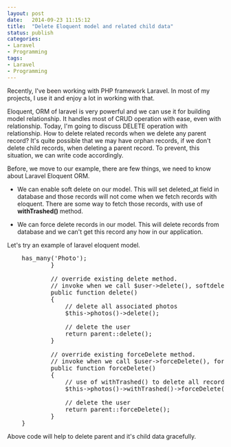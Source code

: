 ```yaml
---
layout: post
date:   2014-09-23 11:15:12
title:  "Delete Eloquent model and related child data"
status: publish
categories:
- Laravel
- Programming
tags:
- Laravel
- Programming
---
```


Recently, I've been working with PHP framework Laravel. In most of my projects, I use it and enjoy a lot in working with that.

Eloquent, ORM of laravel is very powerful and we can use it for building model relationship. It handles most of CRUD operation with ease, even with relationship. Today, I'm going to discuss DELETE operation with relationship. How to delete related records when we delete any parent record? It's quite possible that we may have orphan records, if we don't delete child records, when deleting a parent record. To prevent, this situation, we can write code accordingly.

Before, we move to our example, there are few things, we need to know about Laravel Eloquent ORM.

* We can enable soft delete on our model. This will set deleted_at field in database and those records will not come when we fetch records with eloquent. There are some way to fetch those records, with use of <b>withTrashed() </b> method.

* We can force delete records in our model. This will delete records from database and we can't get this record any how in our application.


Let's try an example of laravel eloquent model.

<pre>
    <?php

        class User extends Eloquent
        {
            // this will enable soft delete on model.
            use SoftDeletingTrait;
            protected $dates = ['deleted_at'];

            public function photos()
            {
                return $this->has_many('Photo');
            }

            // override existing delete method.
            // invoke when we call $user->delete(), softdelete.
            public function delete()
            {
                // delete all associated photos 
                $this->photos()->delete();
                
                // delete the user
                return parent::delete();
            }

            // override existing forceDelete method.
            // invoke when we call $user->forceDelete(), force delete 
            public function forceDelete()
            {
                // use of withTrashed() to delete all records 
                $this->photos()->withTrashed()->forceDelete();
                
                // delete the user
                return parent::forceDelete();
            }
    }
</pre>

Above code will help to delete parent and it's child data gracefully.